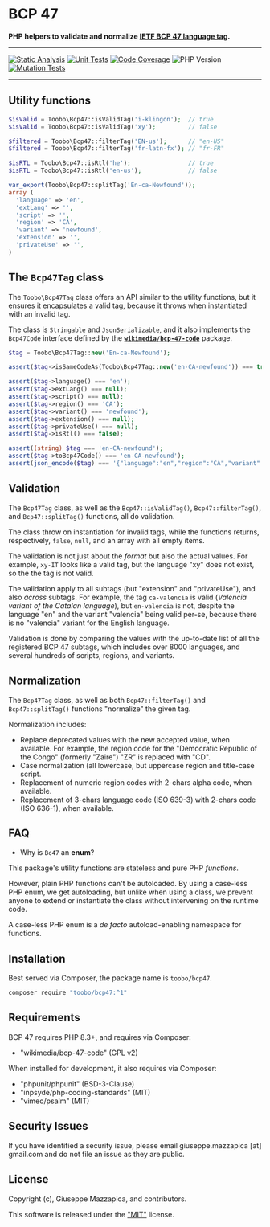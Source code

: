 # BCP 47

**PHP helpers to validate and normalize [IETF BCP 47 language tag](https://en.wikipedia.org/wiki/IETF_language_tag).**

---

[![Static Analysis](https://github.com/Toobo/bcp47/actions/workflows/static-analysis.yml/badge.svg)](https://github.com/Toobo/bcp47/actions/workflows/static-analysis.yml)
[![Unit Tests](https://github.com/Toobo/bcp47/actions/workflows/unit-tests.yml/badge.svg)](https://github.com/Toobo/bcp47/actions/workflows/unit-tests.yml)
[![Code Coverage](https://codecov.io/gh/Toobo/bcp47/graph/badge.svg?token=cBMyRfVpyK)](https://codecov.io/gh/Toobo/bcp47)
![PHP Version](https://img.shields.io/badge/PHP_8.3%2B-blue?style=flat&logo=php&logoColor=white&labelColor=black)
[![Mutation Tests](https://img.shields.io/badge/Mutation_Tests-Min_Covered_MSI_95%25-blue?style=flat&logo=php&logoColor=white&labelColor=black)](https://github.com/Toobo/bcp47/actions/workflows/mutation-tests.yml)

---


## Utility functions

```php
$isValid = Toobo\Bcp47::isValidTag('i-klingon');  // true
$isValid = Toobo\Bcp47::isValidTag('xy');         // false

$filtered = Toobo\Bcp47::filterTag('EN-us');      // "en-US"
$filtered = Toobo\Bcp47::filterTag('fr-latn-fx'); // "fr-FR"

$isRTL = Toobo\Bcp47::isRtl('he');                // true
$isRTL = Toobo\Bcp47::isRtl('en-us');             // false

var_export(Toobo\Bcp47::splitTag('En-ca-Newfound'));
array (
  'language' => 'en',
  'extLang' => '',
  'script' => '',
  'region' => 'CA',
  'variant' => 'newfound',
  'extension' => '',
  'privateUse' => '',
)
```



## The `Bcp47Tag` class

The `Toobo\Bcp47Tag` class offers an API similar to the utility functions, but it ensures it
encapsulates a valid tag, because it throws when instantiated with an invalid tag.

The class is `Stringable` and `JsonSerializable`, and it also implements the `Bcp47Code` interface
defined by the [**`wikimedia/bcp-47-code`**](https://packagist.org/packages/wikimedia/bcp-47-code)
package.

```php
$tag = Toobo\Bcp47Tag::new('En-ca-Newfound');

assert($tag->isSameCodeAs(Toobo\Bcp47Tag::new('en-CA-newfound')) === true);

assert($tag->language() === 'en');
assert($tag->extLang() === null);
assert($tag->script() === null);
assert($tag->region() === 'CA');
assert($tag->variant() === 'newfound');
assert($tag->extension() === null);
assert($tag->privateUse() === null);
assert($tag->isRtl() === false);

assert((string) $tag === 'en-CA-newfound');
assert($tag->toBcp47Code() === 'en-CA-newfound');
assert(json_encode($tag) === '{"language":"en","region":"CA","variant":"newfound"}');
```



## Validation

The `Bcp47Tag` class, as well as the `Bcp47::isValidTag()`, `Bcp47::filterTag()`, and 
`Bcp47::splitTag()` functions, all do validation.

The class throw on instantiation for invalid tags, while the functions returns, respectively,
`false`, `null`, and an array with all empty items.

The validation is not just about the _format_ but also the actual values. For example, `xy-IT`
looks like a valid tag, but the language "xy" does not exist, so the the tag is not valid.

The validation apply to all subtags (but "extension" and "privateUse"), and also _across_ subtags.
For example, the tag `ca-valencia` is valid (_Valencia variant of the Catalan language_),
but `en-valencia` is not, despite the language "en" and the variant "valencia" being valid per-se,
because there is no "valencia" variant for the English language.

Validation is done by comparing the values with the up-to-date list of all the registered BCP 47 
subtags, which includes over 8000 languages, and several hundreds of scripts, regions, and variants.



## Normalization

The `Bcp47Tag` class, as well as both `Bcp47::filterTag()` and `Bcp47::splitTag()` functions
"normalize" the given tag.

Normalization includes:
- Replace deprecated values with the new accepted value, when available. For example, the region
  code for the "Democratic Republic of the Congo" (formerly "Zaire") "ZR" is replaced with "CD".
- Case normalization (all lowercase, but uppercase region and title-case script.
- Replacement of numeric region codes with 2-chars alpha code, when available.
- Replacement of 3-chars language code (ISO 639-3) with 2-chars code (ISO 636-1), when available.



## FAQ

- Why is `Bc47` an **enum**?

This package's utility functions are stateless and pure PHP _functions_.

However, plain PHP functions can't be autoloaded. By using a case-less PHP enum, we get autoloading,
but unlike when using a class, we prevent anyone to extend or instantiate the class without 
intervening on the runtime code.

A case-less PHP enum is a _de facto_ autoload-enabling namespace for functions.



## Installation

Best served via Composer, the package name is `toobo/bcp47`.

```bash
composer require "toobo/bcp47:^1"
```



## Requirements

BCP 47 requires PHP 8.3+, and requires via Composer:

- "wikimedia/bcp-47-code" (GPL v2)

When installed for development, it also requires via Composer:

- "phpunit/phpunit" (BSD-3-Clause)
- "inpsyde/php-coding-standards" (MIT)
- "vimeo/psalm" (MIT)



## Security Issues

If you have identified a security issue, please email giuseppe.mazzapica [at] gmail.com and do not file an issue as they are public.



## License

Copyright (c), Giuseppe Mazzapica, and contributors.

This software is released under the ["MIT"](LICENSE) license.
